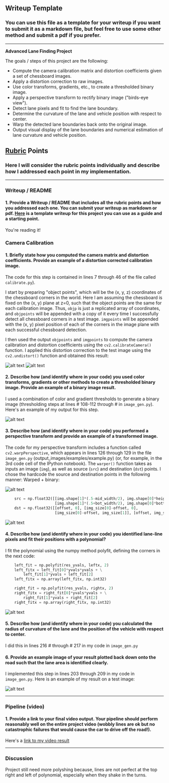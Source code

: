 ## Writeup Template

### You can use this file as a template for your writeup if you want to submit it as a markdown file, but feel free to use some other method and submit a pdf if you prefer.

---

**Advanced Lane Finding Project**

The goals / steps of this project are the following:

* Compute the camera calibration matrix and distortion coefficients given a set of chessboard images.
* Apply a distortion correction to raw images.
* Use color transforms, gradients, etc., to create a thresholded binary image.
* Apply a perspective transform to rectify binary image ("birds-eye view").
* Detect lane pixels and fit to find the lane boundary.
* Determine the curvature of the lane and vehicle position with respect to center.
* Warp the detected lane boundaries back onto the original image.
* Output visual display of the lane boundaries and numerical estimation of lane curvature and vehicle position.

[//]: # "Image References"
[image1]: ./output_images/undistort-false.jpg "Before"
[image1.1]: ./output_images/undistort-true.jpg "Undistorted"
[image2]: ./output_images/binary_combo.jpg "Binary Example"
[image3]: ./output_images/warped-binary.jpg "Warp Example"
[image4]: ./output_images/tracked1-part-4-metrics.jpg "Fit Visual"
[image5]: ./output_images/tracked2-part-5-centerline.jpg "Output"
[video1]: ./project_video.mp4 "Video"
[video2]: ./output_tracked.mp4 "Video output"

## [Rubric](https://review.udacity.com/#!/rubrics/571/view) Points

### Here I will consider the rubric points individually and describe how I addressed each point in my implementation.

---

### Writeup / README

#### 1. Provide a Writeup / README that includes all the rubric points and how you addressed each one. You can submit your writeup as markdown or pdf. [Here](https://github.com/udacity/CarND-Advanced-Lane-Lines/blob/master/writeup_template.md) is a template writeup for this project you can use as a guide and a starting point.

You're reading it!

### Camera Calibration

#### 1. Briefly state how you computed the camera matrix and distortion coefficients. Provide an example of a distortion corrected calibration image.

The code for this step is contained in lines 7 through 46 of the file called `calibrate.py`).

I start by preparing "object points", which will be the (x, y, z) coordinates of the chessboard corners in the world. Here I am assuming the chessboard is fixed on the (x, y) plane at z=0, such that the object points are the same for each calibration image. Thus, `objp` is just a replicated array of coordinates, and `objpoints` will be appended with a copy of it every time I successfully detect all chessboard corners in a test image. `imgpoints` will be appended with the (x, y) pixel position of each of the corners in the image plane with each successful chessboard detection.

I then used the output `objpoints` and `imgpoints` to compute the camera calibration and distortion coefficients using the `cv2.calibrateCamera()` function. I applied this distortion correction to the test image using the `cv2.undistort()` function and obtained this result:

![alt text][image1]
![alt text][image1.1]

#### 2. Describe how (and identify where in your code) you used color transforms, gradients or other methods to create a thresholded binary image. Provide an example of a binary image result.

I used a combination of color and gradient thresholds to generate a binary image (thresholding steps at lines # 108-112 through # in `image_gen.py`). Here's an example of my output for this step.

![alt text][image2]

#### 3. Describe how (and identify where in your code) you performed a perspective transform and provide an example of a transformed image.

The code for my perspective transform includes a function called `cv2.warpPerspective`, which appears in lines 126 through 129 in the file `image_gen.py` (output_images/examples/example.py) (or, for example, in the 3rd code cell of the IPython notebook). The `warper()` function takes as inputs an image (`img`), as well as source (`src`) and destination (`dst`) points. I chose the hardcode the source and destination points in the following manner:
Warped + binary:

![alt text][image3]

```python
    src = np.float32([[img.shape[1]*(.5-mid_width/2), img.shape[0]*height_pct], [img.shape[1]*(.5+mid_width/2), img.shape[0]*height_pct],
                      [img.shape[1]*(.5+bot_width/2), img.shape[0]*bottom_trim], [img.shape[1]*(.5-bot_width/2), img.shape[0]*bottom_trim]])
    dst = np.float32([[offset, 0], [img_size[0]-offset, 0],
                      [img_size[0]-offset, img_size[1]], [offset, img_size[1]]])
```

![alt text][image4]

#### 4. Describe how (and identify where in your code) you identified lane-line pixels and fit their positions with a polynomial?

I fit the polynomial using the numpy method polyfit, defining the corners in the next code:

```python
    left_fit = np.polyfit(res_yvals, leftx, 2)
    left_fitx = left_fit[0]*yvals*yvals + \
        left_fit[1]*yvals + left_fit[2]
    left_fitx = np.array(left_fitx, np.int32)

    right_fit = np.polyfit(res_yvals, rightx, 2)
    right_fitx = right_fit[0]*yvals*yvals + \
        right_fit[1]*yvals + right_fit[2]
    right_fitx = np.array(right_fitx, np.int32)
```

![alt text][image4]

#### 5. Describe how (and identify where in your code) you calculated the radius of curvature of the lane and the position of the vehicle with respect to center.

I did this in lines 216 # through # 217 in my code in `image_gen.py`

#### 6. Provide an example image of your result plotted back down onto the road such that the lane area is identified clearly.

I implemented this step in lines 203 through 209 in my code in `image_gen.py`. Here is an example of my result on a test image:

![alt text][image5]

---

### Pipeline (video)

#### 1. Provide a link to your final video output. Your pipeline should perform reasonably well on the entire project video (wobbly lines are ok but no catastrophic failures that would cause the car to drive off the road!).

Here's a [link to my video result](./output_tracked.mp4)

---

### Discussion

Project still need more polyshing because, lines are not perfect at the top right and left of polynomial, especially when they shake in the turns.
